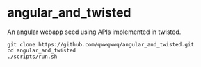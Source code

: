 angular_and_twisted
===================

An angular webapp seed using APIs implemented in twisted.

    git clone https://github.com/qwwqwwq/angular_and_twisted.git
    cd angular_and_twisted
    ./scripts/run.sh
